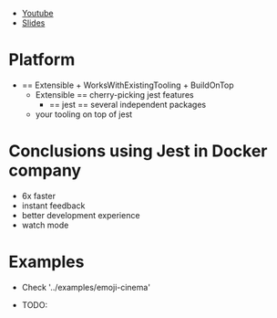 * [Youtube](https://www.youtube.com/watch?v=NtjyeojAOBs)
* [Slides](https://github.com/rogeliog/jest-as-a-platform-talk)

# Platform
* == Extensible + WorksWithExistingTooling + BuildOnTop
  * Extensible == cherry-picking jest features
    * == jest == several independent packages
  * your tooling on top of jest

# Conclusions using Jest in Docker company
* 6x faster
* instant feedback
* better development experience
* watch mode

# Examples
* Check '../examples/emoji-cinema'



* TODO:
